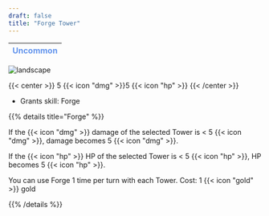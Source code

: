 ```yaml
---
draft: false
title: "Forge Tower"
---
```

| <span style="color:CornflowerBlue"> Uncommon </span> |
|--------|

![landscape](/images/towers/towerS_17.png)

{{< center >}}
5 {{< icon "dmg" >}}5 {{< icon "hp" >}}
{{< /center >}}

* Grants skill: Forge

{{% details title="Forge" %}}

If the {{< icon "dmg" >}} damage of the selected Tower is < 5 {{< icon "dmg" >}}, damage becomes 5 {{< icon "dmg" >}}.

If the {{< icon "hp" >}} HP of the selected Tower is < 5 {{< icon "hp" >}}, HP becomes 5 {{< icon "hp" >}}.

You can use Forge 1 time per turn with each Tower. Cost: 1 {{< icon "gold" >}} gold

{{% /details %}}